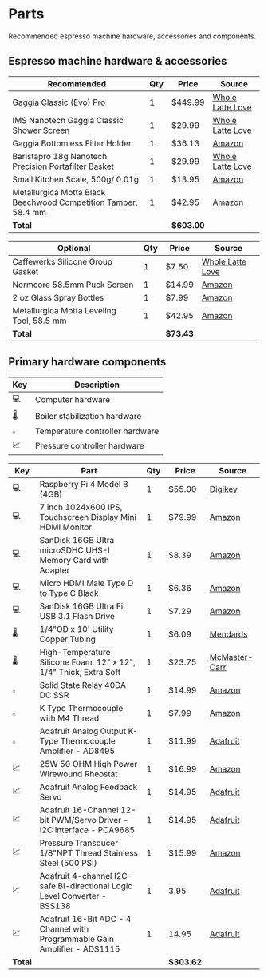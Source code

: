 # Parts
Recommended espresso machine hardware, accessories and components.

## Espresso machine hardware & accessories

| Recommended                                                                | Qty | Price       | Source                                                                                                                                                                                                                                                                                                                                                                                                                                                                                           |
| -------------------------------------------------------------------------- | --- | ----------- | ------------------------------------------------------------------------------------------------------------------------------------------------------------------------------------------------------------------------------------------------------------------------------------------------------------------------------------------------------------------------------------------------------------------------------------------------------------------------------------------------ |
| Gaggia Classic (Evo) Pro                                                   | 1   | $449.99     | [Whole Latte Love](https://www.wholelattelove.com/products/gaggia-classic-evo-pro-semi-automatic-espresso-machine)                                                                                                                                                                                                                                                                                                                                                                               |
| IMS Nanotech Gaggia Classic Shower Screen                                  | 1   | $29.99      | [Whole Latte Love](https://www.wholelattelove.com/products/ims-nanotech-gaggia-classic-shower-screen)                                                                                                                                                                                                                                                                                                                                                                                            |
| Gaggia Bottomless Filter Holder                                            | 1   | $36.13      | [Amazon](https://www.amazon.com/gp/product/B00JF9WCBW/ref=ox_sc_act_title_5?smid=A1F6X90FK1MD60&psc=1)                                                                                                                                                                                                                                                                                                                                                                                           |
| Baristapro 18g Nanotech Precision Portafilter Basket                       | 1   | $29.99      | [Whole Latte Love](https://www.wholelattelove.com/products/baristapro-18g-nanotech-precision-portafilter-basket)                                                                                                                                                                                                                                                                                                                                                                                 |
| Small Kitchen Scale, 500g/ 0.01g                                           | 1   | $13.95      | [Amazon](https://www.amazon.com/gp/product/B082CKHBWC/ref=ox_sc_act_title_1?smid=A2E2CPICPY6E5R&th=1)                                                                                                                                                                                                                                                                                                                                                                                            |
| Metallurgica Motta Black Beechwood Competition Tamper, 58.4 mm             | 1   | $42.95      | [Amazon](https://www.amazon.com/Motta-Black-Competition-Tamper-ITALY/dp/B077VP7W5K/ref=sr_1_41?crid=1EYS0C79VOJ87&keywords=motta%2B58.5mm%2Btamper&qid=1693778177&sprefix=motta%2B58.5mm%2Btamper%2Caps%2C97&sr=8-41&th=1)                                                                                                                                                                                                                                                                       |
| **Total**                                                                  |     | **$603.00** |                                                                                                                                                                                                                                                                                                                                                                                                                                                                                                  |

| Optional                                                                   | Qty | Price       | Source                                                                                                                                                                                                                                                                                                                                                                                                                                                                                           |
| -------------------------------------------------------------------------- | --- | ----------- | ------------------------------------------------------------------------------------------------------------------------------------------------------------------------------------------------------------------------------------------------------------------------------------------------------------------------------------------------------------------------------------------------------------------------------------------------------------------------------------------------ |
| Caffewerks Silicone Group Gasket                                           | 1   | $7.50       | [Whole Latte Love](https://www.wholelattelove.com/products/caffewerks-silicone-group-gasket-73-x-57-x-8-5mm)                                                                                                                                                                                                                                                                                                                                                                                     |
| Normcore 58.5mm Puck Screen                                                | 1   | $14.99      | [Amazon](https://www.amazon.com/gp/product/B09DDC7KMQ/ref=ox_sc_act_title_2?smid=A376RVBG8KFV1A&psc=1)                                                                                                                                                                                                                                                                                                                                                                                           |
| 2 oz Glass Spray Bottles                                                   | 1   | $7.99       | [Amazon](https://www.amazon.com/Amber-Glass-Bottles-Essential-Bottle/dp/B08252DJHN/ref=sr_1_6?crid=2O9Y7O29MCMRI&keywords=2+oz+spray+bottle&qid=1693778008&sprefix=2+oz+spray+bottle%2Caps%2C132&sr=8-6)                                                                                                                                                                                                                                                                                         |
| Metallurgica Motta Leveling Tool, 58.5 mm                                  | 1   | $42.95      | [Amazon](https://www.amazon.com/Metallurgica-Motta-Barista-Espresso-Leveling/dp/B08NF837P9/ref=sr_1_6?crid=1EYS0C79VOJ87&keywords=motta+58.5mm+tamper&qid=1693778247&sprefix=motta+58.5mm+tamper%2Caps%2C97&sr=8-6)                                                                                                                                                                                                                                                                              |
| **Total**                                                                  |     | **$73.43**  |                                                                                                                                                                                                                                                                                                                                                                                                                                                                                                  |

## Primary hardware components

| Key                        | Description                      |
| -------------------------- | -------------------------------- |
|:computer:                  | Computer hardware                |
|:thermometer:               | Boiler stabilization hardware    |
|:droplet:                   | Temperature controller hardware  |
|:chart_with_upwards_trend:  | Pressure controller hardware     |

| Key                        | Part                                                                                                  | Qty | Price       | Source                                                                                                                                                                                                                                                                                                                                                                                                                                                                                           |
| -------------------------- | ----------------------------------------------------------------------------------------------------- | --- | ----------- | ------------------------------------------------------------------------------------------------------------------------------------------------------------------------------------------------------------------------------------------------------------------------------------------------------------------------------------------------------------------------------------------------------------------------------------------------------------------------------------------------ |
| :computer:                 | Raspberry Pi 4 Model B (4GB)                                                                          | 1   | $55.00      | [Digikey](https://www.digikey.com/en/products/detail/raspberry-pi/SC0194-9/10258781)                                                                                                                                                                                                                                                                                                                                                                                                             |
| :computer:                 | 7 inch 1024x600 IPS, Touchscreen Display Mini HDMI Monitor                                            | 1   | $79.99      | [Amazon](https://www.amazon.com/APROTII-Raspberry-1024x600-Capacitive-Touchscreen/dp/B0BBT2SLKS/ref=sr_1_3?crid=3DJCRRD2HEJAR&keywords=APROTII+RasPi+Screen%2C+7+inch+1024x600+IPS+Portable+Monitor%2C+5-Points+Capacitive+Touchscreen+Display+Mini+HDMI+Monitor&qid=1692635131&sprefix=aprotii+raspi+screen%2C+7+inch+1024x600+ips+portable+monitor%2C+5-points+capacitive+touchscreen+display+mini+hdmi+monitor%2Caps%2C90&sr=8-3&ufe=app_do%3Aamzn1.fos.006c50ae-5d4c-4777-9bc0-4513d670b6bc) |
| :computer:                 | SanDisk 16GB Ultra microSDHC UHS-I Memory Card with Adapter                                           | 1   | $8.39       | [Amazon](https://www.amazon.com/Sandisk-Ultra-Micro-UHS-I-Adapter/dp/B073K14CVB/ref=sr_1_3?crid=1A4GDSZECWR7Q&keywords=16gb%2Bmicro%2Bsd%2Bcard%2Bclass%2B10&qid=1692634783&sprefix=16gb%2Bmicro%2Bsd%2Bcard%2Caps%2C110&sr=8-3&th=1)                                                                                                                                                                                                                                                            |
| :computer:                 | Micro HDMI Male Type D to Type C Black                                                                | 1   | $6.36       | [Amazon](https://www.amazon.com/BronaGrand-Micro-Connector-Adapter-Cable/dp/B08BCFS7CD/ref=sr_1_4?crid=3M5N7AJO9BX8O&keywords=micro%2Bhdmi%2Bto%2Bmini%2Bhdmi&qid=1692636449&sr=8-4&th=1)                                                                                                                                                                                                                                                                                                        |
| :computer:                 | SanDisk 16GB Ultra Fit USB 3.1 Flash Drive                                                            | 1   | $7.29       | [Amazon](https://www.amazon.com/dp/B077Y149DL/ref=twister_B0BQ5H62TT?_encoding=UTF8&th=1)                                                                                                                                                                                                                                                                                                                                                                                                        |
| :thermometer:              | 1/4"OD x 10' Utility Copper Tubing                                                                    | 1   | $6.09       | [Mendards](https://www.menards.com/main/plumbing/pipe-fittings/copper-pipe-tubing-fittings/utility-copper-tubing/22100005/p-1444436529392-c-8565.htm)                                                                                                                                                                                                                                                                                                                                            |
| :thermometer:              | High-Temperature Silicone Foam, 12" x 12", 1/4" Thick, Extra Soft                                     | 1   | $23.75      | [McMaster-Carr](https://www.mcmaster.com/8608K54/)                                                                                                                                                                                                                                                                                                                                                                                                                                               |
| :droplet:                  | Solid State Relay 40DA DC SSR                                                                         | 1   | $14.99      | [Amazon](https://www.amazon.com/gp/product/B01MCWO35P/ref=ppx_yo_dt_b_search_asin_title?ie=UTF8&psc=1)                                                                                                                                                                                                                                                                                                                                                                                           |
| :droplet:                  | K Type Thermocouple with M4 Thread                                                                    | 1   | $7.99       | [Amazon](https://www.amazon.com/gp/product/B07BW7XCB2/ref=ppx_yo_dt_b_search_asin_title?ie=UTF8&psc=1)                                                                                                                                                                                                                                                                                                                                                                                           |
| :droplet:                  | Adafruit Analog Output K-Type Thermocouple Amplifier - AD8495                                         | 1   | $11.99      | [Adafruit](https://www.adafruit.com/product/1778)                                                                                                                                                                                                                                                                                                                                                                                                                                                |
| :chart_with_upwards_trend: | 25W 50 OHM High Power Wirewound Rheostat                                                              | 1   | $16.99      | [Amazon](https://www.amazon.com/gp/product/B012S6HSJ4/ref=ppx_yo_dt_b_search_asin_title?ie=UTF8&th=1)                                                                                                                                                                                                                                                                                                                                                                                            |
| :chart_with_upwards_trend: | Adafruit Analog Feedback Servo                                                                        | 1   | $14.95      | [Adafruit](https://www.adafruit.com/product/1404)                                                                                                                                                                                                                                                                                                                                                                                                                                                |
| :chart_with_upwards_trend: | Adafruit 16-Channel 12-bit PWM/Servo Driver - I2C interface - PCA9685                                 | 1   | $14.95      | [Adafruit](https://www.adafruit.com/product/815)                                                                                                                                                                                                                                                                                                                                                                                                                                                 |
| :chart_with_upwards_trend: | Pressure Transducer 1/8"NPT Thread Stainless Steel (500 PSI)                                          | 1   | $15.99      | [Amazon](https://www.amazon.com/gp/product/B00RCPDE40/ref=ppx_yo_dt_b_asin_title_o00_s00?ie=UTF8&th=1)                                                                                                                                                                                                                                                                                                                                                                                           |
| :chart_with_upwards_trend: | Adafruit 4-channel I2C-safe Bi-directional Logic Level Converter - BSS138                             | 1   | 3.95        | [Adafruit](https://www.adafruit.com/product/757)                                                                                                                                                                                                                                                                                                                                                                                                                                                 |
| :chart_with_upwards_trend: | Adafruit 16-Bit ADC - 4 Channel with Programmable Gain Amplifier - ADS1115                            | 1   | 14.95       | [Adafruit](https://www.adafruit.com/product/1085)                                                                                                                                                                                                                                                                                                                                                                                                                                                |
| **Total**                  |                                                                                                       |     | **$303.62** |                                                                                                                                                                                                                                                                                                                                                                                                                                                                                                  |